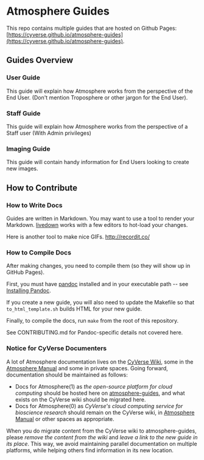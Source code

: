 # Atmosphere Guides

This repo contains multiple guides that are hosted on Github Pages:
[https://cyverse.github.io/atmosphere-guides](https://cyverse.github.io/atmosphere-guides).

## Guides Overview

### User Guide

This guide will explain how Atmosphere works from the perspective of the End
User. (Don't mention Troposphere or other jargon for the End User).

### Staff Guide

This guide will explain how Atmosphere works from the perspective of a Staff
user (With Admin privileges)

### Imaging Guide

This guide will contain handy information for End Users looking to create new
images.

## How to Contribute

### How to Write Docs
Guides are written in Markdown. You may want to use a tool to render your Markdown. [livedown](https://github.com/shime/livedown) works with a few editors to hot-load your changes.

Here is another tool to make nice GIFs.
http://recordit.co/

### How to Compile Docs
After making changes, you need to compile them (so they will show up in GitHub Pages).

First, you must have [pandoc](http://pandoc.org/) installed and in your executable path -- see [Installing Pandoc](http://pandoc.org/installing.html).

If you create a new guide, you will also need to update the Makefile so that `to_html_template.sh` builds HTML for your new guide.

Finally, to compile the docs, run `make` from the root of this repository.

See CONTRIBUTING.md for Pandoc-specific details not covered here.

### Notice for CyVerse Documenters
A lot of Atmosphere documentation lives on the [CyVerse Wiki](https://pods.iplantcollaborative.org/wiki/dashboard.action), some in the [Atmosphere Manual](https://pods.iplantcollaborative.org/wiki/display/atmman/Atmosphere+Manual+Table+of+Contents) and some in private spaces. Going forward, documentation should be maintained as follows:

- Docs for Atmosphere(1) as *the open-source platform for cloud computing* should be hosted here on [atmosphere-guides](https://cyverse.github.io/atmosphere-guides), and what exists on the CyVerse wiki should be migrated here.
- Docs for Atmosphere(0) as *CyVerse's cloud computing service for bioscience research* should remain on the CyVerse wiki, in [Atmosphere Manual](https://pods.iplantcollaborative.org/wiki/display/atmman/Atmosphere+Manual+Table+of+Contents) or other spaces as appropriate.

When you do migrate content from the CyVerse wiki to atmosphere-guides, please *remove the content from the wiki* and *leave a link to the new guide in its place*. This way, we avoid maintaining parallel documentation on multiple platforms, while helping others find information in its new location.
